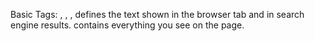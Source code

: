 Basic Tags: <html>, <head>, <body>, <title>

<!DOCTYPE html> declares HTML5.

<html></html> is the root element (wraps your page).

lang="en" >The lang attribute declares the primary language of your text.

Here "en" stands for English.

<head></head> holds metadata (title, character set).

<title></title> defines the text shown in the browser tab and in search engine results.

<body></body> contains everything you see on the page.
